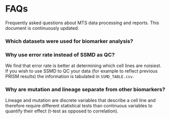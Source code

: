 # FAQs
Frequently asked questions about MTS data processing and reports. This document is continuously updated.

### Which datasets were used for biomarker analysis?

### Why use error rate instead of SSMD as QC?
We find that error rate is better at determining which cell lines are noisiest. If you wish to use SSMD to QC your data (for example to reflect previous PRISM results) the information is tabulated in `SSMD_TABLE.csv`.

### Why are mutation and lineage separate from other biomarkers?
Lineage and mutation are discrete variables that describe a cell line and therefore require different statistical tests than continuous variables to quantify their effect (t-test as opposed to correlation).
